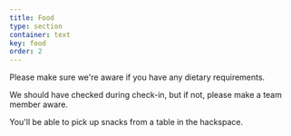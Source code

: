 ```yaml
---
title: Food
type: section
container: text
key: food
order: 2
---
```


Please make sure we're aware if you have any dietary requirements.

We should have checked during check-in, but if not, please make
a team member aware.

You'll be able to pick up snacks from a table in the hackspace.
